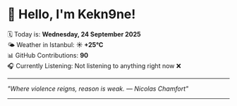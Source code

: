 # 👋 Hello, I'm Kekn9ne!

🗓️ Today is: **Wednesday, 24 September 2025**  
🌤️ Weather in Istanbul: **☀️   +25°C**  
📊 GitHub Contributions: **90**  
🎧 Currently Listening: Not listening to anything right now ❌

---

_"Where violence reigns, reason is weak. — *Nicolas Chamfort*"_

---
